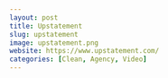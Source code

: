 ```yaml
---
layout: post
title: Upstatement
slug: upstatement
image: upstatement.png
website: https://www.upstatement.com/
categories: [Clean, Agency, Video]
---
```

